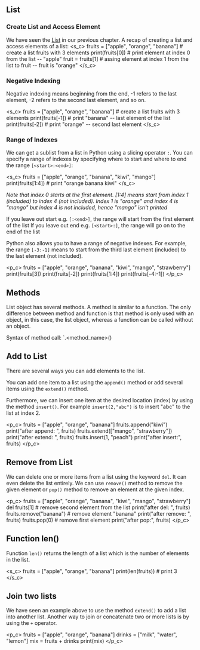 [//]: # "List"

## List

### Create List and Access Element
We have seen the [List](/topic/3#List) in our previous chapter. A recap of creating a list and access elements of a list:
<s_c>
fruits = ["apple", "orange", "banana"]	# create a list fruits with 3 elements
print(fruits[0])	# print element at index 0 from the list -- "apple"
fruit = fruits[1]	# assing element at index 1 from the list to fruit -- fruit is "orange"
</s_c>

### Negative Indexing

Negative indexing means beginning from the end, -1 refers to the last element, -2 refers to the second last element, and so on.

<s_c>
fruits = ["apple", "orange", "banana"]	# create a list fruits with 3 elements
print(fruits[-1])	# print "banana" -- last element of the list
print(fruits[-2])	# print "orange" -- second last element
</s_c>

### Range of Indexes

We can get a sublist from a list in Python using a slicing operator `:`. You can specify a range of indexes by specifying where to start and where to end the range `[<start>:<end>]`:

<s_c>
fruits = ["apple", "orange", "banana", "kiwi", "mango"]
print(fruits[1:4]) 	# print "orange banana kiwi"
</s_c>

*Note that index 0 starts at the first element.  [1:4] means start from index 1 (included) to index 4 (not included). Index 1 is "orange" and index 4 is "mango" but index 4 is not included, hence "mango" isn't printed*

If you leave out start e.g. `[:<end>]`, the range will start from the first element of the list
If you leave out end e.g. `[<start>:]`, the range will go on to the end of the list

Python also allows you to have a range of negative indexes. For example, the range `[-3:-1]` means to start from the third last element (included) to the last element (not included).

<p_c>
fruits = ["apple", "orange", "banana", "kiwi", "mango", "strawberry"]
print(fruits[3])
print(fruits[-2])
print(fruits[1:4])
print(fruits[-4:-1])
</p_c>
<br>

## Methods

List object has several methods. A method is similar to a function. The only difference between method and function is that method is only used with an object, in this case, the list object, whereas a function can be called without an object.

Syntax of method call: `<object>.<method_name>(<agruments>)


## Add to List

There are several ways you can add elements to the list.

You can add one item to a list using the `append()` method or add several items using the `extend()` method.

Furthermore, we can insert one item at the desired location (index) by using the method `insert()`. For example `insert(2,"abc")` is to insert "abc" to the list at index 2. 

<p_c>
fruits = ["apple", "orange", "banana"]
fruits.append("kiwi")
print("after append: ", fruits)
fruits.extend(["mango", "strawberry"])
print("after extend: ", fruits)
fruits.insert(1, "peach")
print("after insert:", fruits)
</p_c>
<br>

## Remove from List

We can delete one or more items from a list using the keyword `del`. It can even delete the list entirely.
We can use `remove()` method to remove the given element or `pop()` method to remove an element at the given index.

<p_c>
fruits = ["apple", "orange", "banana", "kiwi", "mango", "strawberry"]
del fruits[1]	# remove second element from the list
print("after del: ", fruits)
fruits.remove("banana")	# remove element "banana"
print("after remove: ", fruits)
fruits.pop(0)	# remove first element
print("after pop:", fruits)
</p_c>
<br>

## Function len()

Function `len()` returns the length of a list which is the number of elements in the list.

<s_c>
fruits = ["apple", "orange", "banana"]
print(len(fruits))	# print 3
</s_c>

## Join two lists

We have seen an example above to use the method `extend()` to add a list into another list. Another way to join or concatenate two or more lists is by using the `+` operator.

<p_c>
fruits = ["apple", "orange", "banana"]
drinks = ["milk", "water", "lemon"]
mix = fruits + drinks
print(mix)
</p_c>
